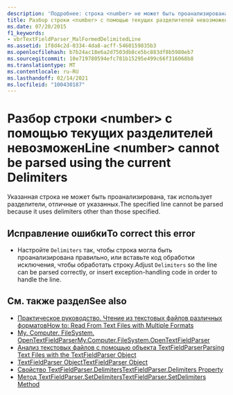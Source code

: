 ```yaml
---
description: 'Подробнее: строка <number> не может быть проанализирована с помощью текущих разделителей'
title: Разбор строки <number> с помощью текущих разделителей невозможен
ms.date: 07/20/2015
f1_keywords:
- vbrTextFieldParser_MalFormedDelimitedLine
ms.assetid: 1f8d4c2d-0334-4da8-acff-5460159835b3
ms.openlocfilehash: b7b24ac18e6a2d7503db8ce5bc883df8b5980eb7
ms.sourcegitcommit: 10e719780594efc781b15295e499c66f316068b8
ms.translationtype: MT
ms.contentlocale: ru-RU
ms.lasthandoff: 02/14/2021
ms.locfileid: "100430187"
---
```

# <a name="line-number-cannot-be-parsed-using-the-current-delimiters"></a><span data-ttu-id="cfbf3-103">Разбор строки \<number> с помощью текущих разделителей невозможен</span><span class="sxs-lookup"><span data-stu-id="cfbf3-103">Line \<number> cannot be parsed using the current Delimiters</span></span>

<span data-ttu-id="cfbf3-104">Указанная строка не может быть проанализирована, так использует разделители, отличные от указанных.</span><span class="sxs-lookup"><span data-stu-id="cfbf3-104">The specified line cannot be parsed because it uses delimiters other than those specified.</span></span>  
  
## <a name="to-correct-this-error"></a><span data-ttu-id="cfbf3-105">Исправление ошибки</span><span class="sxs-lookup"><span data-stu-id="cfbf3-105">To correct this error</span></span>  
  
- <span data-ttu-id="cfbf3-106">Настройте `Delimiters` так, чтобы строка могла быть проанализирована правильно, или вставьте код обработки исключения, чтобы обработать строку.</span><span class="sxs-lookup"><span data-stu-id="cfbf3-106">Adjust `Delimiters` so the line can be parsed correctly, or insert exception-handling code in order to handle the line.</span></span>  
  
## <a name="see-also"></a><span data-ttu-id="cfbf3-107">См. также раздел</span><span class="sxs-lookup"><span data-stu-id="cfbf3-107">See also</span></span>

- [<span data-ttu-id="cfbf3-108">Практическое руководство. Чтение из текстовых файлов различных форматов</span><span class="sxs-lookup"><span data-stu-id="cfbf3-108">How to: Read From Text Files with Multiple Formats</span></span>](../developing-apps/programming/drives-directories-files/how-to-read-from-text-files-with-multiple-formats.md)
- [<span data-ttu-id="cfbf3-109">My. Computer. FileSystem. OpenTextFieldParser</span><span class="sxs-lookup"><span data-stu-id="cfbf3-109">My.Computer.FileSystem.OpenTextFieldParser</span></span>](xref:Microsoft.VisualBasic.FileIO.FileSystem.OpenTextFieldParser%2A)
- [<span data-ttu-id="cfbf3-110">Анализ текстовых файлов с помощью объекта TextFieldParser</span><span class="sxs-lookup"><span data-stu-id="cfbf3-110">Parsing Text Files with the TextFieldParser Object</span></span>](../developing-apps/programming/drives-directories-files/parsing-text-files-with-the-textfieldparser-object.md)
- [<span data-ttu-id="cfbf3-111">TextFieldParser Object</span><span class="sxs-lookup"><span data-stu-id="cfbf3-111">TextFieldParser Object</span></span>](../language-reference/objects/textfieldparser-object.md)
- [<span data-ttu-id="cfbf3-112">Свойство TextFieldParser.Delimiters</span><span class="sxs-lookup"><span data-stu-id="cfbf3-112">TextFieldParser.Delimiters Property</span></span>](xref:Microsoft.VisualBasic.FileIO.TextFieldParser.Delimiters%2A)
- [<span data-ttu-id="cfbf3-113">Метод TextFieldParser.SetDelimiters</span><span class="sxs-lookup"><span data-stu-id="cfbf3-113">TextFieldParser.SetDelimiters Method</span></span>](xref:Microsoft.VisualBasic.FileIO.TextFieldParser.SetDelimiters%2A)
